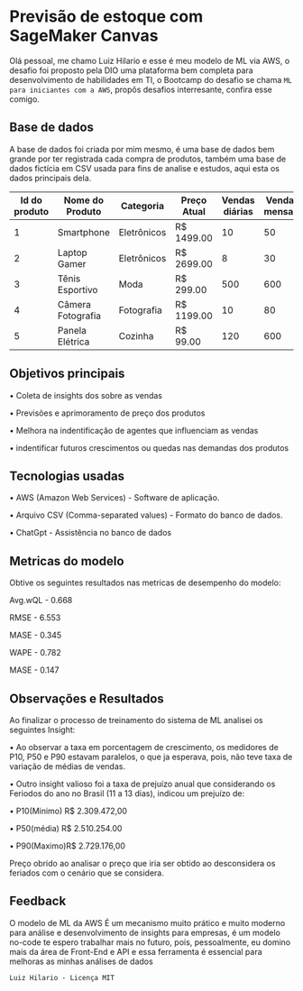 # Previsão de estoque com SageMaker Canvas

Olá pessoal, me chamo Luiz Hilario e esse é meu modelo de ML via AWS, o desafio foi proposto pela DIO uma plataforma bem completa para desenvolvimento de habilidades em TI, o Bootcamp do desafio se chama ```ML para iniciantes com a AWS```, propôs desafios interresante, confira esse comigo.

## Base de dados

A base de dados foi criada por mim mesmo, é uma base de dados bem grande por ter registrada cada compra de produtos, também uma base de dados fictícia em CSV usada para fins de analise e estudos, aqui esta os dados principais dela.

|Id do produto|Nome do Produto|Categoria|Preço Atual|Vendas diárias|Vendas mensais|Vendas Anuais|
|-------|-------|--------|--------|--------|-------|-------|
|1|Smartphone |Eletrônicos|R$ 1499.00|10|50|200|
|2|Laptop Gamer|Eletrônicos|R$ 2699.00|8|30|90|
|3|Tênis Esportivo|Moda|R$ 299.00|500|600|1200|
|4|Câmera Fotografia|Fotografia|R$ 1199.00|10|80|200|
|5|Panela Elétrica|Cozinha|R$ 99.00|120|600|1000|


## Objetivos principais
• Coleta de insights dos sobre as vendas

• Previsões e aprimoramento de preço dos produtos 

• Melhora na indentificação de agentes que influenciam as vendas

• indentificar futuros crescimentos ou quedas nas demandas dos produtos

## Tecnologias usadas
• AWS (Amazon Web Services) - Software de aplicação.

• Arquivo CSV (Comma-separated values) - Formato do banco de dados.

• ChatGpt - Assistência no banco de dados

## Metricas do modelo
Obtive os seguintes resultados nas metricas de desempenho do modelo:

Avg.wQL - 0.668

RMSE - 6.553

MASE - 0.345

WAPE - 0.782

MASE - 0.147

## Observações e Resultados

Ao finalizar o processo de treinamento do sistema de ML analisei os seguintes Insight:

• Ao observar a taxa em porcentagem de crescimento, os medidores de P10, P50 e P90 estavam paralelos, o que ja esperava, pois, não teve taxa de variação de médias de vendas.

• Outro insight valioso foi a taxa de prejuízo anual que considerando os Feriodos do ano no Brasil (11 a 13 dias), indicou um prejuízo de: 

• P10(Minimo) R$ 2.309.472,00

• P50(média) R$ 2.510.254.00

• P90(Maximo)R$ 2.729.176,00

Preço obrido ao analisar o preço que iria ser obtido ao desconsidera os feriados com o cenário que se considera.

## Feedback

O modelo de ML da AWS É um mecanismo muito prático e muito moderno para análise e desenvolvimento de insights para empresas, é um modelo no-code te espero trabalhar mais no futuro, pois, pessoalmente, eu domino mais da área de Front-End e API e essa ferramenta é essencial para melhoras as minhas análises de dados

```Luiz Hilario - Licença MIT```



